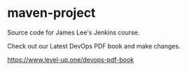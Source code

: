 # maven-project
Source code for James Lee's Jenkins course.

Check out our Latest DevOps PDF book and make changes.

https://www.level-up.one/devops-pdf-book
